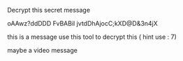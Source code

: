 Decrypt this secret message 

oAAwz?ddDDD FvBABil jvtdDhAjocC;kXD@D&3n4jX

this is a message use this tool to decrypt this ( hint use : 7)

maybe a video message


